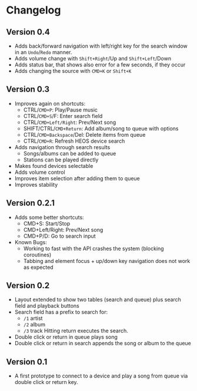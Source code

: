 # Changelog

## Version 0.4

* Adds back/forward navigation with left/right key for the search window in an
  `Undo`/`Redo` manner.
* Adds volume change with `Shift+Right`/Up and `Shift+Left`/Down
* Adds status bar, that shows also error for a few seconds, if they occur
* Adds changing the source with `CMD+K` or `Shift+K`

## Version 0.3

* Improves again on shortcuts:
  * CTRL/`CMD+P`: Play/Pause music
  * CTRL/`CMD+S`/F: Enter search field
  * CTRL/`CMD+Left/Right`: Prev/Next song
  * SHIFT/CTRL/`CMD+Return`: Add album/song to queue with options
  * CTRL/`CMD+Backspace`/Del: Delete items from queue
  * CTRL/`CMD+R`: Refresh HEOS device search
* Adds navigation through search results
  * Songs/albums can be added to queue
  * Stations can be played directly
* Makes found devices selectable
* Adds volume control
* Improves item selection after adding them to queue
* Improves stability

## Version 0.2.1

* Adds some better shortcuts:
  * CMD+S: Start/Stop
  * CMD+Left/Right: Prev/Next song
  * CMD+P/D: Go to search input
* Known Bugs:
  * Working to fast with the API crashes the system (blocking coroutines)
  * Tabbing and element focus + up/down key navigation does not work as expected

## Version 0.2

* Layout extended to show two tables (search and queue) plus search field and
  playback buttons
* Search field has a prefix to search for:
  * `/1` artist
  * `/2` album
  * `/3` track
  Hitting return executes the search.
* Double click or return in queue plays song
* Double click or return in search appends the song or album to the queue

## Version 0.1

* A first prototype to connect to a device and play a song from queue via double
  click or return key.
